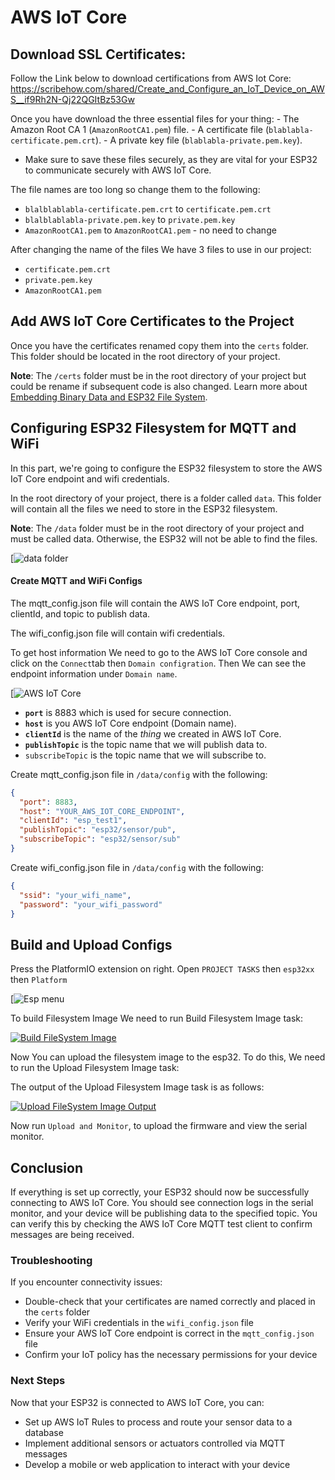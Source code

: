 # AWS IoT Core

## Download SSL Certificates:

Follow the Link below to download certifications from AWS Iot Core:
https://scribehow.com/shared/Create_and_Configure_an_IoT_Device_on_AWS__if9Rh2N-Qj22QGItBz53Gw

Once you have download the three essential files for your thing:
    - The Amazon Root CA 1 (`AmazonRootCA1.pem`) file.
    - A certificate file (`blablabla-certificate.pem.crt`).
    - A private key file (`blablabla-private.pem.key`).
- Make sure to save these files securely, as they are vital for your ESP32 to communicate securely with AWS IoT Core.

The file names are too long so change them to the following:

- `blalblablabla-certificate.pem.crt` to `certificate.pem.crt`
- `blalblablabla-private.pem.key` to `private.pem.key`
- `AmazonRootCA1.pem` to `AmazonRootCA1.pem` - no need to change

After changing the name of the files We have 3 files to use in our project:

- `certificate.pem.crt`
- `private.pem.key`
- `AmazonRootCA1.pem`

## Add AWS IoT Core Certificates to the Project

Once you have the certificates renamed copy them into the `certs` folder. This folder should be located in the root directory of your project. 

**Note**: The `/certs` folder must be in the root directory of your project but could be rename if subsequent code is also changed. Learn more about [Embedding Binary Data and ESP32 File System](https://docs.platformio.org/en/latest/platforms/espressif32.html#uploading-files-to-file-system).


## Configuring ESP32 Filesystem for MQTT and WiFi 

In this part, we're going to configure the ESP32 filesystem to store the AWS IoT Core endpoint and wifi credentials.

In the root directory of your project, there is a folder called `data`. This folder will contain all the files we need to store in the ESP32 filesystem.

**Note**: The `/data` folder must be in the root directory of your project and must be called data. Otherwise, the ESP32 will not be able to find the files.

[![data folder](https://i.imgur.com/jZyfmWf.png)

#### Create MQTT and WiFi Configs

The mqtt_config.json file will contain the AWS IoT Core endpoint, port, clientId, and topic to publish data.

The wifi_config.json file will contain wifi credentials.

To get host information We need to go to the AWS IoT Core console and click on the `Connect`tab then `Domain configration`. Then We can see the endpoint information under `Domain name`.

[![AWS IoT Core](https://imgur.com/LMyWdaD.png)

- **`port`** is 8883 which is used for secure connection.
- **`host`** is you AWS IoT Core endpoint (Domain name).
- **`clientId`** is the name of the *thing* we created in AWS IoT Core.
- **`publishTopic`** is the topic name that we will publish data to.
- `subscribeTopic` is the topic name that we will subscribe to.

Create mqtt_config.json file in `/data/config` with the following:

```json
{
  "port": 8883,
  "host": "YOUR_AWS_IOT_CORE_ENDPOINT",
  "clientId": "esp_test1",
  "publishTopic": "esp32/sensor/pub",
  "subscribeTopic": "esp32/sensor/sub"
}
```

Create wifi_config.json file in `/data/config` with the following:

```json
{
  "ssid": "your_wifi_name",
  "password": "your_wifi_password"
}
```

## Build and Upload Configs

Press the PlatformIO extension on right. Open `PROJECT TASKS` then `esp32xx` then `Platform`

[![Esp menu](https://imgur.com/qZmSmVl.png)

To build Filesystem Image We need to run Build Filesystem Image task:

[![Build FileSystem Image](https://media2.dev.to/dynamic/image/width=800%2Cheight=%2Cfit=scale-down%2Cgravity=auto%2Cformat=auto/https%3A%2F%2Fdev-to-uploads.s3.amazonaws.com%2Fuploads%2Farticles%2F7jc1uuersr3xlolzp006.png)](https://media2.dev.to/dynamic/image/width=800%2Cheight=%2Cfit=scale-down%2Cgravity=auto%2Cformat=auto/https%3A%2F%2Fdev-to-uploads.s3.amazonaws.com%2Fuploads%2Farticles%2F7jc1uuersr3xlolzp006.png)

Now You can upload the filesystem image to the esp32. To do this, We need to run the Upload Filesystem Image task:

The output of the Upload Filesystem Image task is as follows:

[![Upload FileSystem Image Output](https://media2.dev.to/dynamic/image/width=800%2Cheight=%2Cfit=scale-down%2Cgravity=auto%2Cformat=auto/https%3A%2F%2Fdev-to-uploads.s3.amazonaws.com%2Fuploads%2Farticles%2Fibgh3pec3yk5j3foqgc9.png)](https://media2.dev.to/dynamic/image/width=800%2Cheight=%2Cfit=scale-down%2Cgravity=auto%2Cformat=auto/https%3A%2F%2Fdev-to-uploads.s3.amazonaws.com%2Fuploads%2Farticles%2Fibgh3pec3yk5j3foqgc9.png)

Now run `Upload and Monitor`, to upload the firmware and view the serial monitor. 

## Conclusion

If everything is set up correctly, your ESP32 should now be successfully connecting to AWS IoT Core. You should see connection logs in the serial monitor, and your device will be publishing data to the specified topic. You can verify this by checking the AWS IoT Core MQTT test client to confirm messages are being received.

### Troubleshooting

If you encounter connectivity issues:
- Double-check that your certificates are named correctly and placed in the `certs` folder
- Verify your WiFi credentials in the `wifi_config.json` file
- Ensure your AWS IoT Core endpoint is correct in the `mqtt_config.json` file
- Confirm your IoT policy has the necessary permissions for your device

### Next Steps

Now that your ESP32 is connected to AWS IoT Core, you can:
- Set up AWS IoT Rules to process and route your sensor data to a database
- Implement additional sensors or actuators controlled via MQTT messages
- Develop a mobile or web application to interact with your device



